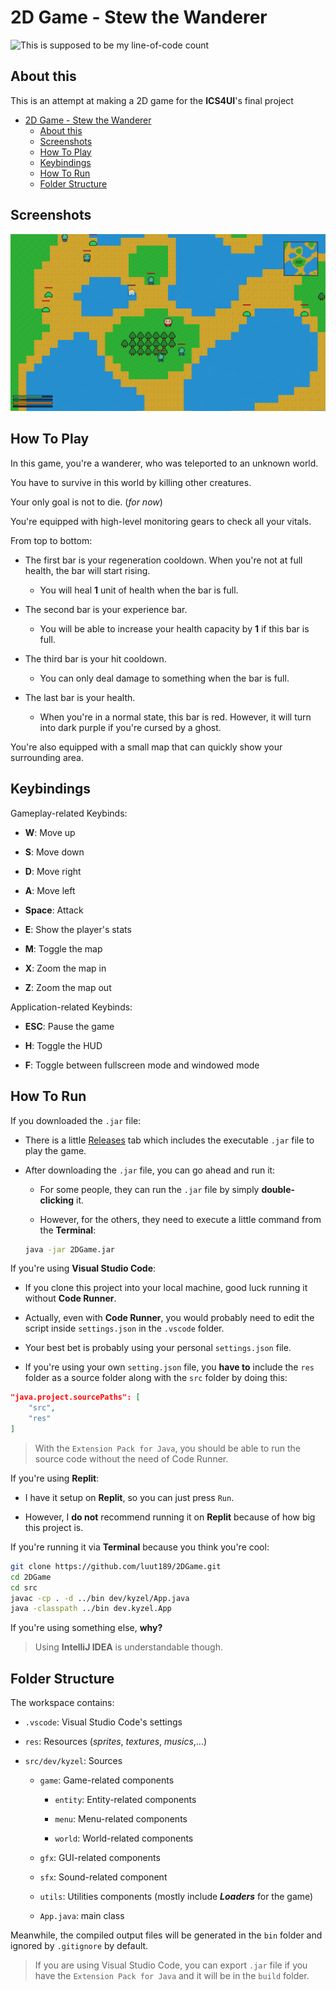 # 2D Game - Stew the Wanderer

![This is supposed to be my line-of-code count](https://tokei.rs/b1/github/luut189/2DGame?category=code)

## About this

This is an attempt at making a 2D game for the **ICS4UI**'s final project

- [2D Game - Stew the Wanderer](#2d-game---stew-the-wanderer)
  - [About this](#about-this)
  - [Screenshots](#screenshots)
  - [How To Play](#how-to-play)
  - [Keybindings](#keybindings)
  - [How To Run](#how-to-run)
  - [Folder Structure](#folder-structure)

## Screenshots

![Screenshot](screenshots/7.png)

## How To Play

In this game, you're a wanderer, who was teleported to an unknown world.

You have to survive in this world by killing other creatures.

Your only goal is not to die. (*for now*)

You're equipped with high-level monitoring gears to check all your vitals.

From top to bottom:

- The first bar is your regeneration cooldown. When you're not at full health, the bar will start rising.
  - You will heal **1** unit of health when the bar is full.

- The second bar is your experience bar.
  - You will be able to increase your health capacity by **1** if this bar is full.

- The third bar is your hit cooldown.
  - You can only deal damage to something when the bar is full.

- The last bar is your health.
  - When you're in a normal state, this bar is red. However, it will turn into dark purple if you're cursed by a ghost.

You're also equipped with a small map that can quickly show your surrounding area.

## Keybindings

Gameplay-related Keybinds:

- **W**: Move up

- **S**: Move down

- **D**: Move right

- **A**: Move left

- **Space**: Attack

- **E**: Show the player's stats

- **M**: Toggle the map

- **X**: Zoom the map in

- **Z**: Zoom the map out

Application-related Keybinds:

- **ESC**: Pause the game

- **H**: Toggle the HUD

- **F**: Toggle between fullscreen mode and windowed mode

## How To Run

If you downloaded the `.jar` file:

- There is a little [Releases](https://github.com/luut189/2DGame/releases) tab which includes the executable `.jar` file to play the game.

- After downloading the `.jar` file, you can go ahead and run it:

  - For some people, they can run the `.jar` file by simply **double-clicking** it.

  - However, for the others, they need to execute a little command from the **Terminal**:

  ```bash
  java -jar 2DGame.jar
  ```

If you're using **Visual Studio Code**:

- If you clone this project into your local machine, good luck running it without **Code Runner**.

- Actually, even with **Code Runner**, you would probably need to edit the script inside `settings.json` in the `.vscode` folder.

- Your best bet is probably using your personal `settings.json` file.

- If you're using your own `setting.json` file, you **have to** include the `res` folder as a source folder along with the `src` folder by doing this:

```json
"java.project.sourcePaths": [
    "src",
    "res"
]
```

> With the `Extension Pack for Java`, you should be able to run the source code without the need of Code Runner.

If you're using **Replit**:

- I have it setup on **Replit**, so you can just press `Run`.

- However, I **do not** recommend running it on **Replit** because of how big this project is.

If you're running it via **Terminal** because you think you're cool:

```bash
git clone https://github.com/luut189/2DGame.git
cd 2DGame
cd src
javac -cp . -d ../bin dev/kyzel/App.java
java -classpath ../bin dev.kyzel.App
```

If you're using something else, **why?**

> Using **IntelliJ IDEA** is understandable though.

## Folder Structure

The workspace contains:

- `.vscode`: Visual Studio Code's settings

- `res`: Resources (*sprites*, *textures*, *musics*,...)

- `src/dev/kyzel`: Sources

  - `game`: Game-related components

    - `entity`: Entity-related components

    - `menu`: Menu-related components

    - `world`: World-related components

  - `gfx`: GUI-related components
  
  - `sfx`: Sound-related component

  - `utils`: Utilities components (mostly include ***Loaders*** for the game)

  - `App.java`: main class

Meanwhile, the compiled output files will be generated in the `bin` folder and ignored by `.gitignore` by default.

> If you are using Visual Studio Code, you can export `.jar` file if you have the `Extension Pack for Java` and it will be in the `build` folder.
